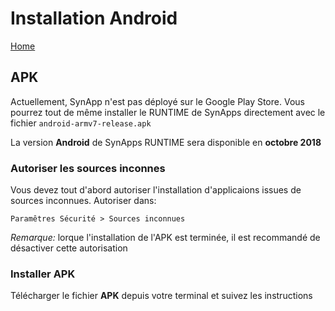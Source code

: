 # Installation Android

[Home](../sitemap.md)

## APK

Actuellement, SynApp n'est pas déployé sur le Google Play Store. Vous pourrez tout de même installer le RUNTIME de SynApps directement avec le fichier `android-armv7-release.apk`

La version **Android** de SynApps RUNTIME sera disponible en **octobre 2018**

### Autoriser les sources inconnes

Vous devez tout d'abord autoriser l'installation d'applicaions issues de sources inconnues. Autoriser dans:

```Paramêtres Sécurité > Sources inconnues```

_Remarque:_ lorque l'installation de l'APK est terminée, il est recommandé de désactiver cette autorisation

### Installer APK

Télécharger le fichier **APK** depuis votre terminal et suivez les instructions